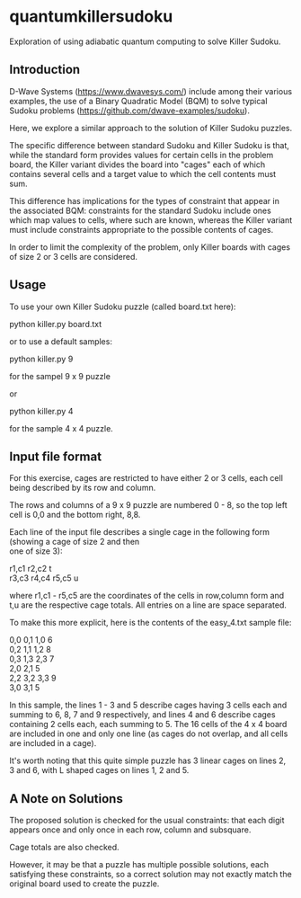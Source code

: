 # quantumkillersudoku
Exploration of using adiabatic quantum computing to solve Killer Sudoku.

## Introduction
D-Wave Systems (https://www.dwavesys.com/) include among their various examples, the use of a Binary Quadratic Model (BQM) to solve typical Sudoku problems (https://github.com/dwave-examples/sudoku).

Here, we explore a similar approach to the solution of Killer Sudoku puzzles.

The specific difference between standard Sudoku and Killer Sudoku is that, while the standard form provides values for certain cells in the problem board, the Killer variant divides the board into "cages" each of which contains several cells and a target value to which the cell contents must sum.

This difference has implications for the types of constraint that appear in the associated BQM: constraints for the standard Sudoku include ones which map values to cells, where such are known, whereas the Killer variant must include constraints appropriate to the possible contents of cages.

In order to limit the complexity of the problem, only Killer boards with cages of size 2 or 3 cells are considered. 

## Usage
To use your own Killer Sudoku puzzle (called board.txt here):

python killer.py board.txt

or to use a default samples:

python killer.py 9

for the sampel 9 x 9 puzzle

or 

python killer.py 4

for the sample 4 x 4 puzzle.

## Input file format
For this exercise, cages are restricted to have either 2 or 3 cells, each cell being described by its row and column.

The rows and columns of a 9 x 9 puzzle are numbered 0 - 8, so the top left cell is 0,0 and the bottom right, 8,8.

Each line of the input file describes a single cage in the following form (showing a cage of size 2 and then  
one of size 3):

r1,c1 r2,c2 t  
r3,c3 r4,c4 r5,c5 u  

where r1,c1 - r5,c5 are the coordinates of the cells in row,column form and t,u are the respective cage totals. All entries
on a line are space separated.

To make this more explicit, here is the contents of the easy_4.txt sample file:

0,0 0,1 1,0 6  
0,2 1,1 1,2 8  
0,3 1,3 2,3 7  
2,0 2,1 5  
2,2 3,2 3,3 9  
3,0 3,1 5  

In this sample, the lines 1 - 3 and 5 describe cages having 3 cells each and summing to 6, 8, 7 and 9 respectively,  and lines 4 and 6 describe 
cages containing 2 cells each, each summing to 5. The 16 cells of the 4 x 4 board are included in one and only one line (as cages do not overlap, 
and all cells are included in a cage).

It's worth noting that this quite simple puzzle has 3 linear cages on lines 2, 3 and 6, with L shaped cages on lines 1, 2 and 5.


## A Note on Solutions
The proposed solution is checked for the usual constraints: that each digit appears once and only once in each row, column 
and subsquare.

Cage totals are also checked.

However, it may be that a puzzle has multiple possible solutions, each satisfying these constraints, so a correct solution may not exactly match the original board used to create the puzzle.
